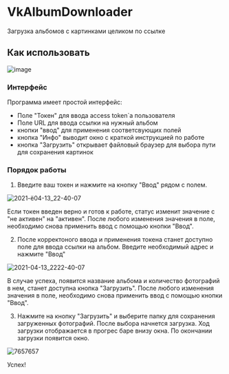 # VkAlbumDownloader
Загрузка альбомов с картинками целиком по ссылке

## Как использовать
![image](https://user-images.githubusercontent.com/51335422/114610172-47531c80-9ca8-11eb-9055-d741dab618f7.png)

### Интерфейс
Программа имеет простой интерфейс:
- Поле "Токен" для ввода access token`а пользователя
- Поле URL для ввода ссылки на нужный альбом
- кнопки "ввод" для применения соответсвующих полей
- кнопка "Инфо" выводит окно с краткой инструкцией по работе
- кнопка "Загрузить" открывает файловый браузер для выбора пути для сохранения картинок

### Порядок работы
1) Введите ваш токен и нажмите на кнопку "Ввод" рядом с полем.

![2021-ё04-13_22-40-07](https://user-images.githubusercontent.com/51335422/114611597-e2002b00-9ca9-11eb-90ae-81310ca243e6.png)

  Если токен введен верно и готов к работе, статус изменит значение с "не активен" на "активен".
  После любого изменения значения в поле, необходимо снова применить ввод с помощью кнопки "Ввод". 

2) После корректоного ввода и применения токена станет доступно поле для ввода ссылки на альбом. Введите необходимый адрес и нажмите "Ввод"

![2021-04-13_2222-40-07](https://user-images.githubusercontent.com/51335422/114612487-dcefab80-9caa-11eb-943b-391e39f04b80.png)

  В случае успеха, появится название альбома и количество фотографий в нем, станет доступна кнопка "Загрузить". 
  После любого изменения значения в поле, необходимо снова применить ввод с помощью кнопки "Ввод". 

3) Нажмите на кнопку "Загрузить" и выберите папку для сохранения загруженных фотографий. После выбора начнется загрузка. Ход загрузки отображается в прогрес баре внизу окна. По окончании загрузки появится окно.

![7657657](https://user-images.githubusercontent.com/51335422/114613357-e0cffd80-9cab-11eb-8346-4eed85832590.png)

  Успех!
